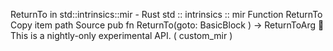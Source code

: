 ReturnTo in std::intrinsics::mir - Rust
std
::
intrinsics
::
mir
Function
ReturnTo
Copy item path
Source
pub fn ReturnTo(goto:
BasicBlock
) ->
ReturnToArg
🔬
This is a nightly-only experimental API. (
custom_mir
)